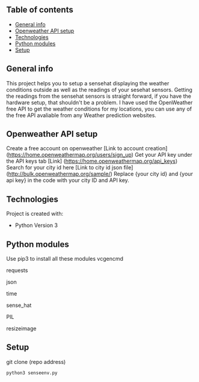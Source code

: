 ## Table of contents
* [General info](#general-info)
* [Openweather API setup](#API-setup)
* [Technologies](#technologies)
* [Python modules](#Dependency)
* [Setup](#setup)

## General info
This project helps you to setup a sensehat displaying the weather conditions outside as well as the readings of your sesehat sensors.
Getting the readings from the sensehat sensors is straight forward, if you have the hardware setup, that shouldn't be a problem.
I have used the OpenWeather free API to get the weather conditions for my locations, you can use any of the free API avaliable from any Weather prediction websites.

## Openweather API setup
Create a free account on openweather [Link to account creation] (https://home.openweathermap.org/users/sign_up)
Get your API key under the API keys tab [Link] (https://home.openweathermap.org/api_keys)
Search for your city id here [Link to city id json file] (http://bulk.openweathermap.org/sample/)
Replace {your city id} and {your api key} in the code with your city ID and API key.

	
## Technologies
Project is created with:
* Python Version 3

## Python modules
Use pip3 to install all these modules
vcgencmd

requests

json

time

sense_hat

PIL

resizeimage
	
## Setup
git clone (repo address)

```
python3 senseenv.py

